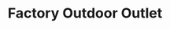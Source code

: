 ---
title: "Factory Outdoor Outlet"
url: /glenwood-springs/factory-outdoor-outlet/
shop: outdoor
---
